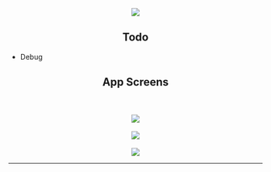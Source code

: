 
<p align="center">
<img src="https://raw.githubusercontent.com/chriswebb09/Musicly/master/Assets/iphonerecording.gif">
</p>

<h2 align="center">Todo</h2>

* Debug

<h2 align="center">App Screens</h2>

<p align="center">
<br><br>
<img src="https://raw.githubusercontent.com/chriswebb09/Musicly/master/Assets/start.png">
<br><br>
<img src="https://raw.githubusercontent.com/chriswebb09/Musicly/master/Assets/search.png">
<br><br>
<img src="https://raw.githubusercontent.com/chriswebb09/Musicly/master/Assets/progressplay.png">
</p>

___
